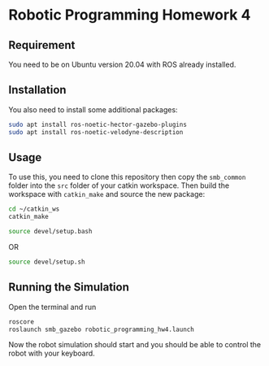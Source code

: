 # Robotic Programming Homework 4

## Requirement
You need to be on Ubuntu version 20.04 with ROS already installed.

## Installation
You also need to install some additional packages:
```bash
sudo apt install ros-noetic-hector-gazebo-plugins
sudo apt install ros-noetic-velodyne-description
```

## Usage
To use this, you need to clone this repository then copy the `smb_common` folder into the `src` folder of your catkin workspace.
Then build the workspace with `catkin_make` and source the new package:
```bash
cd ~/catkin_ws
catkin_make
```
```bash
source devel/setup.bash
```
OR
```bash
source devel/setup.sh
```

## Running the Simulation
Open the terminal and run
```bash
roscore
roslaunch smb_gazebo robotic_programming_hw4.launch
```
Now the robot simulation should start and you should be able to control the robot with your keyboard.